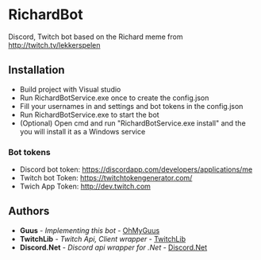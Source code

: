 # RichardBot
Discord, Twitch bot based on the Richard meme from http://twitch.tv/lekkerspelen


## Installation
* Build project with Visual studio
* Run RichardBotService.exe once to create the config.json
* Fill your usernames in and settings and bot tokens in the config.json 
* Run RichardBotService.exe to start the bot
* (Optional) Open cmd and run "RichardBotService.exe install" and the you will install it as a Windows service

### Bot tokens
* Discord bot token: https://discordapp.com/developers/applications/me
* Twitch bot Token: https://twitchtokengenerator.com/ 
* Twich App Token: http://dev.twitch.com

## Authors
* **Guus** - *Implementing this bot* - [OhMyGuus](https://github.com/OhMyGuus)
* **TwitchLib** - *Twitch Api, Client wrapper* - [TwitchLib](https://github.com/TwitchLib)
* **Discord.Net** - *Discord api wrapper for .Net* - [Discord.Net](https://github.com/RogueException/Discord.Net)
